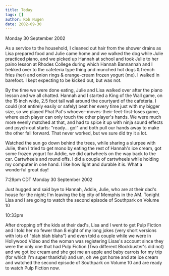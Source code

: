 ```yaml
---
title: Today
tags: []
author: Rob Nugen
date: 2002-09-30
---
```


<p class=date>Monday 30 September 2002</p>

<p>As a service to the household, I cleaned out hair from the shower
drains as Lisa prepared food and Julie came home and we walked the dog
while Julie practiced piano, and we picked up Hannah at school and
took Julie to her paino lesson at Rhodes College during which Hannah
Bannannah and I trekked over to the cafeteria type thing and munched
hot dogs & french fries (her) and onion rings & orange-cream frozen
yogurt (me).  I walked in barefoot.  I kept expecting to be kicked
out, but was not.</p>

<p>By the time we were done eating, Julie and Lisa walked over after
the piano lesson and we all chatted.  Hannah and I started a King of
the Wall game, on the 15 inch wide, 2.5 foot tall wall around the
courtyard of the cafeteria.  I could (not entirely easily or safely)
beat her every time just with my bigger size, so we played Phat Pat's
whoever-moves-their-feet-first-loses game, where each player can only
touch the other player's hands.  We were much more evenly matched at
that, and had to spice it up with ninja sound effects and psych-out
starts: "ready... go!" and both pull our hands away to make the other
fall forward.  That never worked, but we sure did try it a lot.</p>

<p>Watched the sun go down behind the trees, while sharing a slurpee
with Julie, then I tried to get mono by eating the rest of Hannah's
ice cream, got some frozen yogurt for Addie, we did cartwheels on the
way back to the car.  Cartwheels and round offs.  I did a couple of
cartwheels while holding my computer in one hand.  I like how light
and durable it is.  What a wonderful great day!</p>

<p class=date>7:29pm CDT Monday 30 September 2002</p>

<p>Just hugged and said bye to Hannah, Addie, Julie, who are at their
dad's house for the night; I'm leaving the big city of Memphis in the
AM.  Tonight Lisa and I are going to watch the second episode of
Southpark on Volume 10</p>

<p class=date>10:33pm</p>

<p>After dropping off the kids at their dad's, Lisa and I went to get
Pulp Fiction and I told her no fewer than 8 eight of my long jokes
(very short versions with lots of "blah blah blahs") and even told a
couple while we were in Hollywood Video and the woman was registering
Lisas's account since they were the only one that had Pulp Fiction
(Two different Blockbuster's did not) and we got ice cream and she got
me an apple and baby carrots for my trip (for which I'm super
thankful) and um, oh we got home and ate ice cream and watched the
second episode of Southpark on Volume 10 and are ready to watch Pulp
Fiction now.</p>

